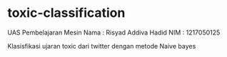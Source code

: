 # toxic-classification
UAS Pembelajaran Mesin
Nama  : Risyad Addiva Hadid
NIM   : 1217050125

Klasisfikasi ujaran toxic dari twitter dengan metode Naive bayes

